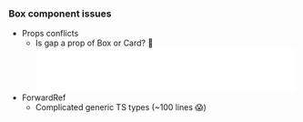 ### Box component issues

- Props conflicts <!-- .element: class="fragment" -->
  - Is gap a prop of Box or Card? 🤷 <!-- .element: class="fragment" -->
      <!-- <pre><code data-trim class="language-xml">
      &lt;Box as="Card" gap="small"&gt;...&lt;/Box&gt;
      </code></pre> -->
    <img src="code/box-gap.svg" />
- ForwardRef <!-- .element: class="fragment" -->
  - Complicated generic TS types (~100 lines 😱) <!-- .element: class="fragment" -->
